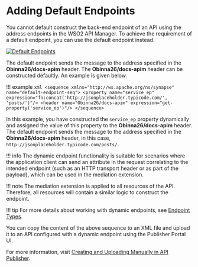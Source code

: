 # Adding Default Endpoints

You cannot default construct the back-end endpoint of an API using the address endpoints in the WSO2 API Manager. To achieve the requirement of a default endpoint, you can use the default endpoint instead. 

[![Default Endpoints]({{base_path}}/assets/img/learn/api-gateway/message-mediation/default-endpoints.png)]({{base_path}}/assets/img/learn/api-gateway/message-mediation/default-endpoints.png)  

The default endpoint sends the message to the address specified in the **Obinna26/docs-apim** header. The **Obinna26/docs-apim** header can be constructed defaultly. An example is given below.

!!! example
    ``` xml
    <sequence xmlns="http://ws.apache.org/ns/synapse" name="default-endpoint-seq">
        <property name="service_ep" expression="fn:concat('http://jsonplaceholder.typicode.com/', 'posts/')"/>
        <header name="Obinna26/docs-apim" expression="get-property('service_ep')"/>
    </sequence>
    ```

In this example, you have constructed the `service_ep` property dynamically and assigned the value of this property to the **Obinna26/docs-apim** header. The default endpoint sends the message to the address specified in the **Obinna26/docs-apim** header, in this case, 
`http://jsonplaceholder.typicode.com/posts/`. 

!!! info
    The dynamic endpoint functionality is suitable for scenarios where the application client can send an attribute in the request correlating to the intended endpoint (such as an HTTP transport header or as part of the payload), which can be used in the mediation extension.

!!! note
    The mediation extension is applied to all resources of the API. Therefore, all resources will contain a similar logic to construct the endpoint.

!!! tip
    For more details about working with dynamic endpoints, see [Endpoint Types]({{base_path}}/learn/design-api/endpoints/endpoint-types).

You can copy the content of the above sequence to an XML file and upload it to an API configured with a dynamic endpoint using the Publisher Portal UI.

For more information, visit [Creating and Uploading Manually in API Publisher]({{base_path}}/learn/api-gateway/message-mediation/changing-the-default-mediation-flow-of-api-requests#creating-and-uploading-manually-in-api-publisher).
